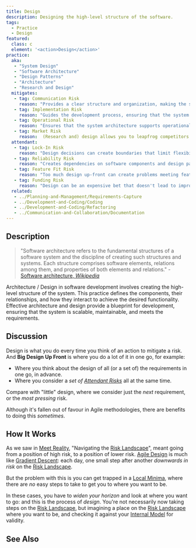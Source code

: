 ```yaml
---
title: Design
description: Designing the high-level structure of the software.
tags: 
  - Practice
  - Design
featured: 
  class: c
  element: '<action>Design</action>'
practice:
  aka: 
   - "System Design"
   - "Software Architecture"
   - "Design Patterns"
   - "Architecture"
   - "Research and Design"
  mitigates:
   - tag: Communication Risk
     reason: "Provides a clear structure and organization, making the system easier to understand and use."
   - tag: Implementation Risk
     reason: "Guides the development process, ensuring that the system meets requirements and design specifications."
   - tag: Operational Risk
     reason: "Ensures that the system architecture supports operational requirements and scalability."
   - tag: Market Risk
     reason:  (Research and) design allows you to leapfrog competitors and provide new sources of value.   
  attendant:
   - tag: Lock-In Risk
     reason: "Design decisions can create boundaries that limit flexibility and adaptability."
   - tag: Reliability Risk
     reason: "Creates dependencies on software components and design patterns."
   - tag: Feature Fit Risk
     reason: "Too much design up-front can create problems meeting feature requirements."
   - tag: Funding Risk
     reason: "Design can be an expensive bet that doesn't lead to improved software." 
  related:
   - ../Planning-and-Management/Requirements-Capture
   - ../Development-and-Coding/Coding
   - ../Development-and-Coding/Refactoring
   - ../Communication-and-Collaboration/Documentation
---
```


<PracticeIntro details={frontMatter} /> 

## Description

> "Software architecture refers to the fundamental structures of a software system and the discipline of creating such structures and systems. Each structure comprises software elements, relations among them, and properties of both elements and relations." - [Software architecture, _Wikipedia_](https://en.wikipedia.org/wiki/Software_architecture)

Architecture / Design in software development involves creating the high-level structure of the system. This practice defines the components, their relationships, and how they interact to achieve the desired functionality. Effective architecture and design provide a blueprint for development, ensuring that the system is scalable, maintainable, and meets the requirements.

## Discussion

Design is what you do every time you think of an action to mitigate a risk.  And **Big Design Up Front** is where you do a lot of it in one go, for example:

 - Where you think about the design of all (or a set of) the requirements in one go, in advance.
 - Where you consider a _set of [Attendant Risks](/tags/Attendant-Risk)_ all at the same time.
 
Compare with "little" design, where we consider just the _next_ requirement, or the _most pressing_ risk. 
 
Although it's fallen out of favour in Agile methodologies, there are benefits to doing this _sometimes_. 

## How It Works  

As we saw in [Meet Reality](/thinking/Meeting-Reality), "Navigating the [Risk Landscape](/risks/Risk-Landscape)", meant going from a position of high risk, to a position of lower risk.  [Agile Design](/tags/Agile) is much like [Gradient Descent](https://en.wikipedia.org/wiki/Gradient_descent): each day, one small step after another _downwards in risk_ on the [Risk Landscape](/risks/Risk-Landscape).

But the problem with this is you can get trapped in a [Local Minima](https://en.wikipedia.org/wiki/Maximum_and_minimum#Search), where there are _no_ easy steps to take to get you to where you want to be.  

In these cases, you have to _widen your horizon_ and look at where you want to go:  and this is the process of _design_.  You're not necessarily now taking steps on the [Risk Landscape](/risks/Risk-Landscape), but imagining a place on the [Risk Landscape](/risks/Risk-Landscape) where you want to be, and checking it against your [Internal Model](/tags/Internal-Model) for validity.


## See Also

<TagList tag="Design" />
